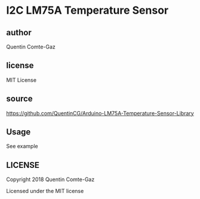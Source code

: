 # I2C LM75A Temperature Sensor

## author
Quentin Comte-Gaz

## license
MIT License

## source
https://github.com/QuentinCG/Arduino-LM75A-Temperature-Sensor-Library

## Usage
See example

## LICENSE
Copyright 2018 Quentin Comte-Gaz

Licensed under the MIT license
